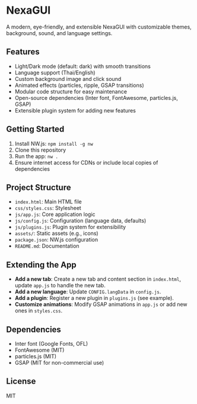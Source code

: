 # NexaGUI

A modern, eye-friendly, and extensible NexaGUI with customizable themes, background, sound, and language settings.

## Features
- Light/Dark mode (default: dark) with smooth transitions
- Language support (Thai/English)
- Custom background image and click sound
- Animated effects (particles, ripple, GSAP transitions)
- Modular code structure for easy maintenance
- Open-source dependencies (Inter font, FontAwesome, particles.js, GSAP)
- Extensible plugin system for adding new features

## Getting Started
1. Install NW.js: `npm install -g nw`
2. Clone this repository
3. Run the app: `nw .`
4. Ensure internet access for CDNs or include local copies of dependencies

## Project Structure
- `index.html`: Main HTML file
- `css/styles.css`: Stylesheet
- `js/app.js`: Core application logic
- `js/config.js`: Configuration (language data, defaults)
- `js/plugins.js`: Plugin system for extensibility
- `assets/`: Static assets (e.g., icons)
- `package.json`: NW.js configuration
- `README.md`: Documentation

## Extending the App
- **Add a new tab**: Create a new tab and content section in `index.html`, update `app.js` to handle the new tab.
- **Add a new language**: Update `CONFIG.langData` in `config.js`.
- **Add a plugin**: Register a new plugin in `plugins.js` (see example).
- **Customize animations**: Modify GSAP animations in `app.js` or add new ones in `styles.css`.

## Dependencies
- Inter font (Google Fonts, OFL)
- FontAwesome (MIT)
- particles.js (MIT)
- GSAP (MIT for non-commercial use)

## License
MIT
